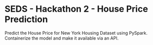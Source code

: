 # SEDS - Hackathon 2 - House Price Prediction
Predict the House Price for New York Housing Dataset using PySpark. Containerize the model and make it available via an API.
